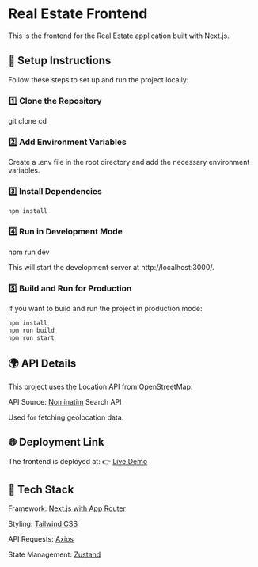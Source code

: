 # Real Estate Frontend

This is the frontend for the Real Estate application built with Next.js.

## 🚀 Setup Instructions

Follow these steps to set up and run the project locally:

### 1️⃣ Clone the Repository

git clone <repository-url>
cd <repository-folder>

### 2️⃣ Add Environment Variables

Create a .env file in the root directory and add the necessary environment variables.

### 3️⃣ Install Dependencies
```bash
npm install
```
### 4️⃣ Run in Development Mode

npm run dev

This will start the development server at http://localhost:3000/.

### 5️⃣ Build and Run for Production

If you want to build and run the project in production mode:
```bash
npm install
npm run build
npm run start
```
## 🌍 API Details

This project uses the Location API from OpenStreetMap:

API Source: [Nominatim](https://nominatim.openstreetmap.org/ui/search.html) Search API

Used for fetching geolocation data.

## 🌐 Deployment Link

The frontend is deployed at:
👉  [Live Demo](https://realestate-frontend-06gq.onrender.com/)

## 📌 Tech Stack

Framework: [Next.js with App Router](https://nextjs.org/)

Styling: [Tailwind CSS](https://tailwindcss.com/) 

API Requests: [Axios](https://axios-http.com/docs/intro)

State Management: [Zustand](https://zustand-demo.pmnd.rs/)